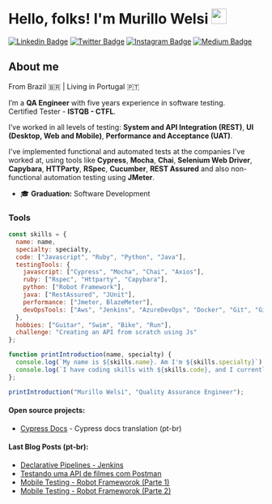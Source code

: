 # Hello, folks! I'm Murillo Welsi <img src="https://raw.githubusercontent.com/MartinHeinz/MartinHeinz/master/wave.gif" width="30px">

[![Linkedin Badge](https://img.shields.io/badge/linkedin-%230077B5.svg?&style=for-the-badge&logo=linkedin&logoColor=white&)](https://www.linkedin.com/in/murillowelsi) [![Twitter Badge](https://img.shields.io/badge/twitter-%231DA1F2.svg?&style=for-the-badge&logo=twitter&logoColor=white)](https://www.twitter.com/murillowelsi) [![Instagram Badge](https://img.shields.io/badge/instagram-%23E4405F.svg?&style=for-the-badge&logo=instagram&logoColor=white)](https://www.instagram.com/murillowelsi) [![Medium Badge](https://img.shields.io/badge/medium-%2312100E.svg?&style=for-the-badge&logo=medium&logoColor=white)](https://medium.com/@murillo.welsi)

## About me

From Brazil :brazil: | Living in Portugal :portugal:

I’m a **QA Engineer** with five years experience in software testing.  
Certified Tester - **ISTQB - CTFL**.

I’ve worked in all levels of testing: **System and API Integration (REST)**, **UI (Desktop, Web and Mobile)**, **Performance and Acceptance (UAT)**.

I've implemented functional and automated tests at the companies I've worked at, using tools like **Cypress**, **Mocha**, **Chai**, **Selenium Web Driver**, **Capybara**,
**HTTParty**, **RSpec**, **Cucumber**, **REST Assured** and also non-functional automation testing using **JMeter**.

- :mortar_board: **Graduation:** Software Development

### **Tools**

```javascript
const skills = {
  name: name,
  specialty: specialty,
  code: ["Javascript", "Ruby", "Python", "Java"],
  testingTools: {
    javascript: ["Cypress", "Mocha", "Chai", "Axios"],
    ruby: ["Rspec", "Httparty", "Capybara"],
    python: ["Robot Framework"],
    java: ["RestAssured", "JUnit"],
    performance: ["Jmeter, BlazeMeter"],
    devOpsTools: ["Aws", "Jenkins", "AzureDevOps", "Docker", "Git", "Gitlab", "CharlesProxy"]
  },
  hobbies: ["Guitar", "Swim", "Bike", "Run"],
  challenge: "Creating an API from scratch using Js"
};

function printIntroduction(name, specialty) {
  console.log(`My name is ${skills.name}. Am I'm ${skills.specialty}`)
  console.log(`I have coding skills with ${skills.code}, and I currently use tools like ${skills.testingTools}`);
};

printIntroduction("Murillo Welsi", "Quality Assurance Engineer");
```

#### **Open source projects:**

- [Cypress Docs](https://github.com/pedrohyvo/cypress-docs-pt-br) - Cypress docs translation (pt-br)

#### **Last Blog Posts (pt-br):**

- [Declarative Pipelines - Jenkins](https://blog.qaninja.io/declarative-pipelines-jenkins/)
- [Testando uma API de filmes com Postman](https://blog.qaninja.io/testando-uma-api-de-filmes-com-postman/)
- [Mobile Testing - Robot Frameworok (Parte 1)](https://robotizandotestes.blogspot.com/2020/05/season-mobile-com-appium-ep02.html)
- [Mobile Testing - Robot Frameworok (Parte 2)](https://robotizandotestes.blogspot.com/2020/05/season-mobile-com-appium-ep03.html)
